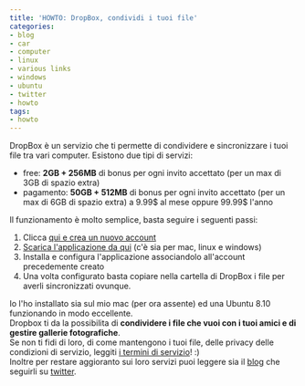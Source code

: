 ```yaml
---
title: 'HOWTO: DropBox, condividi i tuoi file'
categories:
- blog
- car
- computer
- linux
- various links
- windows
- ubuntu
- twitter
- howto
tags:
- howto
---
```

DropBox è un servizio che ti permette di condividere e sincronizzare i tuoi
file tra vari computer. Esistono due tipi di servizi:

  * free: **2GB + 256MB** di bonus per ogni invito accettato (per un max di 3GB di spazio extra)
  * pagamento: **50GB + 512MB** di bonus per ogni invito accettato (per un max di 6GB di spazio extra) a 9.99$ al mese oppure 99.99$ l'anno

Il funzionamento è molto semplice, basta seguire i seguenti passi:

  1. Clicca [qui e crea un nuovo account](https://www.getdropbox.com/referrals/NTc0ODcyNzk "Crea un nuovo account" )
  2. [Scarica l'applicazione da qui](https://www.getdropbox.com/downloading "Scarica dropbox" ) (c'è sia per mac, linux e windows)
  3. Installa e configura l'applicazione associandolo all'account precedemente creato
  4. Una volta configurato basta copiare nella cartella di DropBox i file per averli sincronizzati ovunque.
  
Io l'ho installato sia sul mio mac (per ora assente) ed una Ubuntu 8.10
funzionando in modo eccellente.  
Dropbox ti da la possibilita di **condividere i file che vuoi con i tuoi amici
e di gestire gallerie fotografiche**.  
Se non ti fidi di loro, di come mantengono i tuoi file, delle privacy delle
condizioni di servizio, leggiti [i termini di
servizio](https://www.getdropbox.com/terms)! :)  
Inoltre per restare aggioranto sui loro servizi puoi leggere sia il
[blog](http://blog.getdropbox.com/) che seguirli su
[twitter](http://twitter.com/dropbox).

